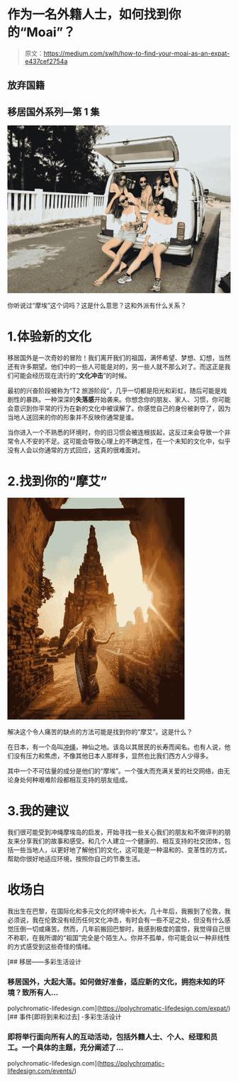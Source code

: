 # 作为一名外籍人士，如何找到你的“Moai”？

> 原文：<https://medium.com/swlh/how-to-find-your-moai-as-an-expat-e437cef2754a>

## 放弃国籍

## 移居国外系列—第 1 集

![](img/d8f6459ebb8b3c63db8c3d69cbcd5967.png)

你听说过“摩埃”这个词吗？这是什么意思？这和外派有什么关系？

# 1.体验新的文化

移居国外是一次奇妙的冒险！我们离开我们的祖国，满怀希望、梦想、幻想，当然还有许多期望。他们中的一些人可能是对的，另一些人就不那么对了。而这正是我们可能会经历现在流行的“**文化冲击**”的时候。

最初的兴奋阶段被称为“T2 旅游阶段”，几乎一切都是阳光和彩虹，随后可能是戏剧性的暴跌。一种深深的**失落感**开始袭来。你想念你的朋友、家人、习惯，你可能会意识到你平常的行为在新的文化中被误解了。你感觉自己的身份被剥夺了，因为当地人送回来的你的形象并不反映你通常是谁。

当你进入一个不熟悉的环境时，你的旧习惯会被连根拔起，这反过来会导致一个非常令人不安的不足。这可能会导致心理上的不确定性，在一个未知的文化中，似乎没有人会以你通常的方式回应，这真的很难面对。

# 2.找到你的“摩艾”

![](img/02db3f953e26b7f36135036cc27ba7ab.png)

解决这个令人痛苦的缺点的方法可能是找到你的“摩艾”。这是什么？

在日本，有一个岛叫[冲绳](https://www.visitokinawa.jp/about-okinawa)，神仙之地。该岛以其居民的长寿而闻名。也有人说，他们没有压力和焦虑，不像其他日本人那样多，显然也比我们西方人少得多。

其中一个不可估量的成分是他们的“摩埃”。一个强大而充满关爱的社交网络，由无论身处何种艰难阶段都相互支持的朋友组成。

# 3.我的建议

我们很可能受到冲绳摩埃岛的启发，开始寻找一些关心我们的朋友和不做评判的朋友来分享我们的故事和感受。和几个人建立一个健康的、相互支持的社交团体，包括一些当地人，以更好地了解他们的文化，这可能是一种温和的、变革性的方式，帮助你很好地适应环境，按照你自己的节奏生活。

# 收场白

我出生在巴黎，在国际化和多元文化的环境中长大。几十年后，我搬到了伦敦，我必须说，我在伦敦没有经历任何文化冲击，有时会有一些不足之处，但没有什么感觉压倒一切或痛苦。然而，几年前搬回巴黎时，我感到极度的震惊，我觉得自己很不称职，在我所谓的“祖国”完全是个陌生人。你并不孤单，你可能会以一种非线性的方式感受到这些奇怪的情绪。

[](https://polychromatic-lifedesign.com/expat/) [## 移居——多彩生活设计

### 移居国外，大起大落。如何做好准备，适应新的文化，拥抱未知的环境？致所有人…

polychromatic-lifedesign.com](https://polychromatic-lifedesign.com/expat/) [](https://polychromatic-lifedesign.com/events/) [## 事件[即将到来和过去] -多彩生活设计

### 即将举行面向所有人的互动活动，包括外籍人士、个人、经理和员工。一个具体的主题，充分阐述了…

polychromatic-lifedesign.com](https://polychromatic-lifedesign.com/events/)